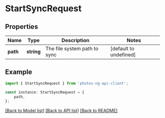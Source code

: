 # StartSyncRequest


## Properties

Name | Type | Description | Notes
------------ | ------------- | ------------- | -------------
**path** | **string** | The file system path to sync | [default to undefined]

## Example

```typescript
import { StartSyncRequest } from 'photos-ng-api-client';

const instance: StartSyncRequest = {
    path,
};
```

[[Back to Model list]](../README.md#documentation-for-models) [[Back to API list]](../README.md#documentation-for-api-endpoints) [[Back to README]](../README.md)
